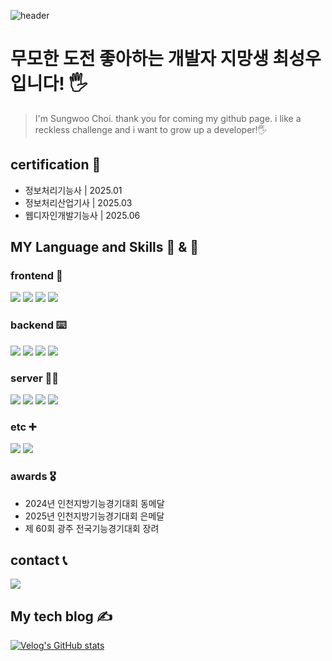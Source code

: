 ![header](https://capsule-render.vercel.app/api?type=waving&color=auto&height=300§ion=header&text=안녕하세요!&desc=&fontSize=50&descSize=20&fontColor=555555&fontAlignY=30)

# 무모한 도전 좋아하는 개발자 지망생 최성우입니다! 🖐️
>  I'm Sungwoo Choi. thank you for coming my github page. i like a reckless challenge and i want to grow up a developer!🖐️

## certification 🪪
- 정보처리기능사 | 2025.01
- 정보처리산업기사 | 2025.03
- 웹디자인개발기능사 | 2025.06

## MY Language and Skills 💬 & 🔧
### frontend 🎨
<img src="https://img.shields.io/badge/html5-E34F26?&style=for-the-badge&logo=html5&logoColor=white" /> <img src="https://img.shields.io/badge/css-1572B6?&style=for-the-badge&logo=css3&logoColor=white" /> <img src="https://img.shields.io/badge/javascript-F7DF1E?&style=for-the-badge&logo=javascript&logoColor=white" /> <img src="https://img.shields.io/badge/react-61DAFB?&style=for-the-badge&logo=react&logoColor=white" /> 
### backend ⌨️
<img src="https://img.shields.io/badge/php-777BB4?&style=for-the-badge&logo=php&logoColor=white" /> <img src="https://img.shields.io/badge/MYSQL-4479A1?&style=for-the-badge&logo=MYSQL&logoColor=white" /> <img src="https://img.shields.io/badge/node.js-5FA04E?&style=for-the-badge&logo=node.js&logoColor=white" /> <img src="https://img.shields.io/badge/jsp-FF6600?&style=for-the-badge&logo=jsp&logoColor=white" />
### server 🧑‍💻
<img src="https://img.shields.io/badge/linux-FCC624?&style=for-the-badge&logo=linux&logoColor=white" /> <img src="https://img.shields.io/badge/Ubuntu-E95420?&style=for-the-badge&logo=Ubuntu&logoColor=white" /> <img src="https://img.shields.io/badge/Docker-2496ED?&style=for-the-badge&logo=Docker&logoColor=white" /> <img src="https://img.shields.io/badge/virtualbox-2F61B4?&style=for-the-badge&logo=virtualbox&logoColor=white" />
### etc ➕
<img src="https://img.shields.io/badge/Git-F05032?&style=for-the-badge&logo=Git&logoColor=white" /> <img src="https://img.shields.io/badge/python-3776AB?&style=for-the-badge&logo=python&logoColor=white" />

### awards 🎖️
- 2024년 인천지방기능경기대회 동메달
- 2025년 인천지방기능경기대회 은메달
- 제 60회 광주 전국기능경기대회 장려

## contact 📞
<a href="https://www.instagram.com/choitjddn31">
<img src="https://img.shields.io/badge/Instagram-E4405F?style=for-the-badge&logo=Instagram&logoColor=white"> 
</a>

## My tech blog ✍️
[![Velog's GitHub stats](https://velog-readme-stats.vercel.app/api/badge?name=choitjddn0311)](https://velog.io/@choitjddn0311) 
<br>


<!-- [![Velog's GitHub stats](https://velog-readme-stats.vercel.app/api/list?name=choitjddn0311)](https://velog.io/@choitjddn0311) -->
